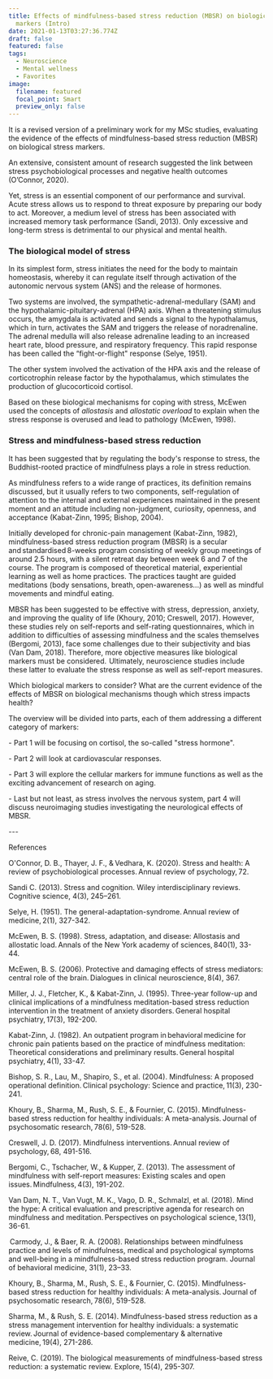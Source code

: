 ```yaml
---
title: Effects of mindfulness-based stress reduction (MBSR) on biological stress
  markers (Intro)
date: 2021-01-13T03:27:36.774Z
draft: false
featured: false
tags:
  - Neuroscience
  - Mental wellness
  - Favorites
image:
  filename: featured
  focal_point: Smart
  preview_only: false
---
```

It is a revised version of a preliminary work for my MSc studies, evaluating the evidence of the effects of mindfulness-based stress reduction (MBSR) on biological stress markers. 



An extensive, consistent amount of research suggested the link between stress psychobiological processes and negative health outcomes (O’Connor, 2020). 

Yet, stress is an essential component of our performance and survival. Acute stress allows us to respond to threat exposure by preparing our body to act. Moreover, a medium level of stress has been associated with increased memory task performance (Sandi, 2013). Only excessive and long-term stress is detrimental to our physical and mental health.    



### The biological model of stress

In its simplest form, stress initiates the need for the body to maintain homeostasis, whereby it can regulate itself through activation of the autonomic nervous system (ANS) and the release of hormones.

Two systems are involved, the sympathetic-adrenal-medullary (SAM) and the hypothalamic-pituitary-adrenal (HPA) axis. When a threatening stimulus occurs, the amygdala is activated and sends a signal to the hypothalamus, which in turn, activates the SAM and triggers the release of noradrenaline. The adrenal medulla will also release adrenaline leading to an increased heart rate, blood pressure, and respiratory frequency. This rapid response has been called the “fight-or-flight" response (Selye, 1951).   

The other system involved the activation of the HPA axis and the release of corticotrophin release factor by the hypothalamus, which stimulates the production of glucocorticoid cortisol.   

Based on these biological mechanisms for coping with stress, McEwen used the concepts of *allostasis* and *allostatic overload* to explain when the stress response is overused and lead to pathology (McEwen, 1998).    



### Stress and mindfulness-based stress reduction 

It has been suggested that by regulating the body's response to stress, the Buddhist-rooted practice of mindfulness plays a role in stress reduction.    

As mindfulness refers to a wide range of practices, its definition remains discussed, but it usually refers to two components, self-regulation of attention to the internal and external experiences maintained in the present moment and an attitude including non-judgment, curiosity, openness, and acceptance (Kabat-Zinn, 1995; Bishop, 2004).    

Initially developed for chronic-pain management (Kabat-Zinn, 1982), mindfulness-based stress reduction program (MBSR) is a secular and standardised 8-weeks program consisting of weekly group meetings of around 2.5 hours, with a silent retreat day between week 6 and 7 of the course. The program is composed of theoretical material, experiential learning as well as home practices. The practices taught are guided meditations (body sensations, breath, open-awareness...) as well as mindful movements and mindful eating.   

MBSR has been suggested to be effective with stress, depression, anxiety, and improving the quality of life (Khoury, 2010; Creswell, 2017). However, these studies rely on self-reports and self-rating questionnaires, which in addition to difficulties of assessing mindfulness and the scales themselves (Bergomi, 2013), face some challenges due to their subjectivity and bias (Van Dam, 2018). Therefore, more objective measures like biological markers must be considered.  Ultimately, neuroscience studies include these latter to evaluate the stress response as well as self-report measures. 

Which biological markers to consider? What are the current evidence of the effects of MBSR on biological mechanisms though which stress impacts health? 

The overview will be divided into parts, each of them addressing a different category of markers: 

\- Part 1 will be focusing on cortisol, the so-called "stress hormone".

\- Part 2 will look at cardiovascular responses. 

\- Part 3 will explore the cellular markers for immune functions as well as the exciting advancement of research on aging.

\- Last but not least, as stress involves the nervous system, part 4 will discuss neuroimaging studies investigating the neurological effects of MBSR. 



\---

References



O'Connor, D. B., Thayer, J. F., & Vedhara, K. (2020). Stress and health: A review of psychobiological processes. Annual review of psychology, 72.  

Sandi C. (2013). Stress and cognition. Wiley interdisciplinary reviews. Cognitive science, 4(3), 245–261.  

Selye, H. (1951). The general-adaptation-syndrome. Annual review of medicine, 2(1), 327-342.  

McEwen, B. S. (1998). Stress, adaptation, and disease: Allostasis and allostatic load. Annals of the New York academy of sciences, 840(1), 33-44.  

McEwen, B. S. (2006). Protective and damaging effects of stress mediators: central role of the brain. Dialogues in clinical neuroscience, 8(4), 367.  

Miller, J. J., Fletcher, K., & Kabat-Zinn, J. (1995). Three-year follow-up and clinical implications of a mindfulness meditation-based stress reduction intervention in the treatment of anxiety disorders. General hospital psychiatry, 17(3), 192-200.  

Kabat-Zinn, J. (1982). An outpatient program in behavioral medicine for chronic pain patients based on the practice of mindfulness meditation: Theoretical considerations and preliminary results. General hospital psychiatry, 4(1), 33-47. 

Bishop, S. R., Lau, M., Shapiro, S., et al. (2004). Mindfulness: A proposed operational definition. Clinical psychology: Science and practice, 11(3), 230-241.  

Khoury, B., Sharma, M., Rush, S. E., & Fournier, C. (2015). Mindfulness-based stress reduction for healthy individuals: A meta-analysis. Journal of psychosomatic research, 78(6), 519-528.  

Creswell, J. D. (2017). Mindfulness interventions. Annual review of psychology, 68, 491-516.  

Bergomi, C., Tschacher, W., & Kupper, Z. (2013). The assessment of mindfulness with self-report measures: Existing scales and open issues. Mindfulness, 4(3), 191-202.  

Van Dam, N. T., Van Vugt, M. K., Vago, D. R., Schmalzl, et al. (2018). Mind the hype: A critical evaluation and prescriptive agenda for research on mindfulness and meditation. Perspectives on psychological science, 13(1), 36-61.  

 Carmody, J., & Baer, R. A. (2008). Relationships between mindfulness practice and levels of mindfulness, medical and psychological symptoms and well-being in a mindfulness-based stress reduction program. Journal of behavioral medicine, 31(1), 23–33.  

Khoury, B., Sharma, M., Rush, S. E., & Fournier, C. (2015). Mindfulness-based stress reduction for healthy individuals: A meta-analysis. Journal of psychosomatic research, 78(6), 519-528.  

Sharma, M., & Rush, S. E. (2014). Mindfulness-based stress reduction as a stress management intervention for healthy individuals: a systematic review. Journal of evidence-based complementary & alternative medicine, 19(4), 271-286.  

Reive, C. (2019). The biological measurements of mindfulness-based stress reduction: a systematic review. Explore, 15(4), 295-307.